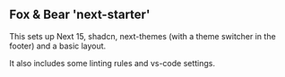 ## Fox & Bear 'next-starter'

This sets up Next 15, shadcn, next-themes (with a theme switcher in the footer) and a basic layout.

It also includes some linting rules and vs-code settings.
